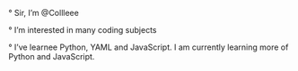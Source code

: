 ° Sir, I’m @Collleee
  
° I’m interested in many coding subjects

° I’ve learnee Python, YAML and JavaScript. I am currently learning more of Python and JavaScript.


